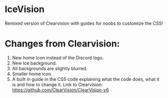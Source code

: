 # IceVision
Remixed version of Clearvision with guides for noobs to customize the CSS!
# Changes from Clearvision:
1. New home Icon instead of the Discord logo.
2. New Ice background.
3. All backgrounds are slightly blurred.
4. Smaller home icon.
5. A built in guide in the CSS code explaining what the code does, what it is and how to change it.
Link to Clearvision: https://github.com/ClearVision/ClearVision-v6
